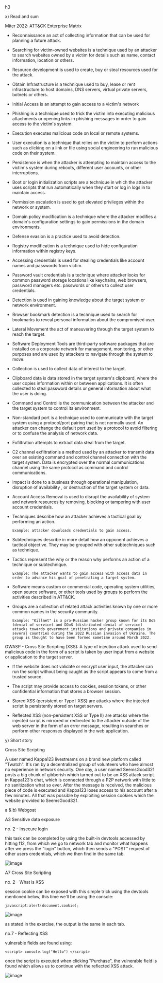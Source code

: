h3

x) Read and sum

Miter 2022: ATT&CK Enterprise Matrix
 
- Reconnaissance an act of collecting information that can be used for planning a future attack.
  
- Searching for victim-owned websites is a technique used by an attacker to search websites  owned by a victim for details such as name, contact information, location or others.
  
- Resource development is used to create, buy or steal resources used for the attack.

- Obtain Infrastructure is a technique used to buy, lease or rent infrastructure to host domains, DNS servers, virtual private servers, botnets or others.

- Initial Access is an attempt to gain access to a victim's network 

- Phishing is a technique used to trick the victim into executing malicious attachments or opening links in phishing messages in order to gain access to the victim's system. 

- Execution executes malicious code on local or remote systems.

- User execution is a technique  that relies on the victim to perform actions such as clicking on a link or file using social engineering to run malicious code on their system. 

- Persistence is when the attacker is attempting to maintain access to the victim's system during reboots, different user accounts, or other interruptions.

- Boot or login initialization scripts are a technique in which the attacker uses scripts that run automatically when they start or log in logs in to maintain access.

- Permission escalation is used to get elevated privileges within the network or system.

- Domain policy modification is a technique where the attacker modifies a domain's configuration settings to gain permissions in the domain environments.

- Defense evasion is a practice used to avoid detection.

- Registry modification is a technique used to hide configuration information within registry keys.

- Accessing credentials is used for stealing credentials like account names and passwords from victim.

- Password vault credentials is a technique where  attacker looks for common password storage locations like keychains, web browsers, password managers etc. passwords or others to collect user credentials.

- Detection is used in gaining knowledge about the target system or network environment.

- Browser bookmark detection is a technique used to search for  bookmarks to reveal personal information about the compromised user.

- Lateral Movement the act of maneuvering through the target system to reach the target.

- Software Deployment Tools are third-party software packages that are installed on a corporate network for management, monitoring, or other purposes and are used by attackers to  navigate through the system to move.
 
- Collection is used to collect data  of interest to the target.

- Clipboard data is data stored in the target system's clipboard, where the user copies information within or between applications. It is often collected to steal password details or general information about what the user is doing.

- Command and Control is the communication between the attacker and the target system to control its environment.

- Non-standard port is a technique used to communicate with the target system using a protocol/port pairing that is not normally used. An attacker can change the default port used by a protocol to avoid filtering or to confuse the analysis of network data.

- Exfiltration attempts to extract data steal from the target.

- C2 channel exfiltrationis a method used by an attacker to transmit data over an existing command and control channel connection with the target system. Data is encrypted over the normal communications channel using the same protocol as command and control communications.

- Impact is done to a business through operational manipulation, disruption of availability , or destruction of the target system or data.

- Account Access Removal is used to disrupt the availability of system and network resources by removing, blocking or tampering with user account credentials.

- Techniques describe how an attacker achieves a tactical goal by performing an action. 

      Example: attacker downloads credentials to gain access.

- Subtechniques describe in more detail how an opponent achieves a tactical objective. They may be grouped with other subtechniques such as technique.

- Tactics represent the why or the reason why performs an action of a technique or subtechnique.

      Example: The attacker wants to gain access with access data in order to advance his goal of penetrating a target system.

- Software means custom or commercial code, operating system utilities, open source software, or other tools used by groups to perform the activities described in ATT&CK.

- Groups are a collection of related attack activities known by one or more common names in the security community.

      Example: "Killnet" is a pro-Russian hacker group known for its DoS (denial of service) and DDoS (distributed denial of service) attacks towards government institutions and private companies in several countries during the 2022 Russian invasion of Ukraine. The group is thought to have been formed sometime around March 2022.

OWASP - Cross Site Scripting (XSS):
A type of injection attack used to send malicious code in the form of a script is taken by user input from a website or application to the target server.

- If the website does not validate or encrypt user input, the attacker can run the script without being caught as the script appears to come from a trusted source.

- The script may provide access to cookies, session tokens, or other confidential information
that stores a browser session.

- Stored XSS (persistent or Type I XSS) are attacks where the injected script is persistently stored on target servers.

- Reflected XSS (non-persistent XSS or Type II) are attacks where the injected script is mirrored or redirected to the attacker outside of the web server in the form of an error message, resulting in searches or perform other responses displayed in the web application.

y) Short story

Cross Site Scripting

A user named Kappa123 livestreams on a brand new platform called "Twatch". It's ran by a decentralized group of volunteers who have almost no experience in network security. One day, a user named SeemsGood321 posts a big chunk of gibberish which turned out to be an XSS attack script in Kappa123's chat, which is connected through a P2P network with little to no sanitization what so ever. After the message is received, the malicious piece of code is executed and Kappa123 loses access to his account after a few minutes. All that was possible by exploiting session cookies which the website provided to SeemsGood321.

a & b) Webgoat

A3 Sensitive data exposure

no. 2 - Insecure login

  this task can be completed by using the built-in devtools accessed by hitting f12, from which we go to network tab and monitor what happens after we press the "login" button, which then sends a "POST" request of other users credentials, which we then find in the same tab.
  
  ![image](https://user-images.githubusercontent.com/90117364/189785954-b2d56749-60fe-4b12-9f21-40d69c29b815.png)

  
A7 Cross Site Scripting

no. 2 - What is XSS

session cookie can be exposed with this simple trick using the devtools mentioned below, this time we'll be using the console:

    javascript:alert(document.cookie);

![image](https://user-images.githubusercontent.com/90117364/189786214-6545a92d-53a3-4370-80f5-666b5fbe51a3.png)

as stated in the exercise, the output is the same in each tab.

no.7 - Reflecting XSS

vulnerable fields are found using:

    <script> console.log("Hello") </script>
once the script is executed when clicking "Purchase", the vulnerable field is found which allows us to continue with the reflected XSS attack.

![image](https://user-images.githubusercontent.com/90117364/189786851-86ab9b58-b376-4856-9a9b-88c6e49af073.png)

